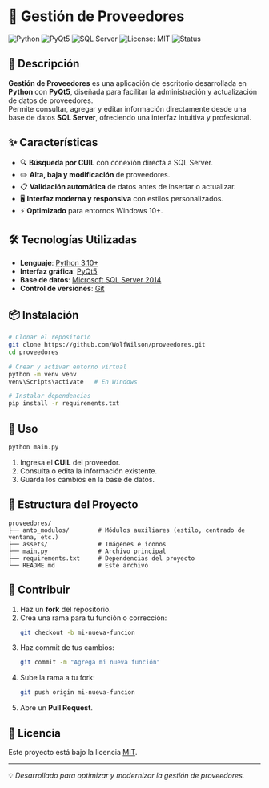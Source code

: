 # 🏢 Gestión de Proveedores

![Python](https://img.shields.io/badge/Python-3.10+-blue?logo=python&logoColor=white)
![PyQt5](https://img.shields.io/badge/PyQt5-5.15.9-41CD52?logo=qt&logoColor=white)
![SQL Server](https://img.shields.io/badge/SQL%20Server-2014-red?logo=microsoft-sql-server&logoColor=white)
![License: MIT](https://img.shields.io/badge/License-MIT-yellow.svg)
![Status](https://img.shields.io/badge/Status-En%20Desarrollo-orange)

## 📌 Descripción
**Gestión de Proveedores** es una aplicación de escritorio desarrollada en **Python** con **PyQt5**, diseñada para facilitar la administración y actualización de datos de proveedores.  
Permite consultar, agregar y editar información directamente desde una base de datos **SQL Server**, ofreciendo una interfaz intuitiva y profesional.

## ✨ Características
- 🔍 **Búsqueda por CUIL** con conexión directa a SQL Server.
- ✏️ **Alta, baja y modificación** de proveedores.
- 📋 **Validación automática** de datos antes de insertar o actualizar.
- 🖥 **Interfaz moderna y responsiva** con estilos personalizados.
- ⚡ **Optimizado** para entornos Windows 10+.

## 🛠 Tecnologías Utilizadas
- **Lenguaje**: [Python 3.10+](https://www.python.org/)
- **Interfaz gráfica**: [PyQt5](https://riverbankcomputing.com/software/pyqt/intro)
- **Base de datos**: [Microsoft SQL Server 2014](https://www.microsoft.com/es-es/sql-server/sql-server-2014)
- **Control de versiones**: [Git](https://git-scm.com/)

## 📦 Instalación

```bash
# Clonar el repositorio
git clone https://github.com/WolfWilson/proveedores.git
cd proveedores

# Crear y activar entorno virtual
python -m venv venv
venv\Scripts\activate   # En Windows

# Instalar dependencias
pip install -r requirements.txt
```

## 🚀 Uso
```bash
python main.py
```
1. Ingresa el **CUIL** del proveedor.
2. Consulta o edita la información existente.
3. Guarda los cambios en la base de datos.

## 📂 Estructura del Proyecto
```
proveedores/
├── anto_modulos/        # Módulos auxiliares (estilo, centrado de ventana, etc.)
├── assets/              # Imágenes e iconos
├── main.py              # Archivo principal
├── requirements.txt     # Dependencias del proyecto
└── README.md            # Este archivo
```

## 🤝 Contribuir
1. Haz un **fork** del repositorio.
2. Crea una rama para tu función o corrección:
   ```bash
   git checkout -b mi-nueva-funcion
   ```
3. Haz commit de tus cambios:
   ```bash
   git commit -m "Agrega mi nueva función"
   ```
4. Sube la rama a tu fork:
   ```bash
   git push origin mi-nueva-funcion
   ```
5. Abre un **Pull Request**.

## 📄 Licencia
Este proyecto está bajo la licencia [MIT](LICENSE).

---
💡 *Desarrollado para optimizar y modernizar la gestión de proveedores.*
